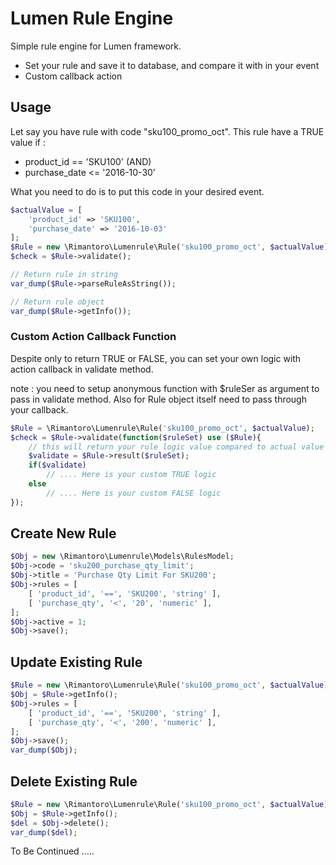 # Lumen Rule Engine

Simple rule engine for Lumen framework. 

  - Set your rule and save it to database, and compare it with in your event
  - Custom callback action

## Usage

Let say you have rule with code "sku100_promo_oct". This rule have a TRUE value if :

- product_id == 'SKU100' (AND)
- purchase_date <= '2016-10-30'

What you need to do is to put this code in your desired event.

```php
$actualValue = [
    'product_id' => 'SKU100',
    'purchase_date' => '2016-10-03'
];
$Rule = new \Rimantoro\Lumenrule\Rule('sku100_promo_oct', $actualValue);
$check = $Rule->validate();

// Return rule in string
var_dump($Rule->parseRuleAsString());

// Return rule object
var_dump($Rule->getInfo());
```

### Custom Action Callback Function

Despite only to return TRUE or FALSE, you can set your own logic with action callback in validate method.

note : you need to setup anonymous function with $ruleSer as argument to pass in validate method. Also for Rule object itself need to pass through your callback.

```php
$Rule = \Rimantoro\Lumenrule\Rule('sku100_promo_oct', $actualValue);
$check = $Rule->validate(function($ruleSet) use ($Rule){
    // this will return your rule logic value compared to actual value
    $validate = $Rule->result($ruleSet);
    if($validate)
        // .... Here is your custom TRUE logic
    else
        // .... Here is your custom FALSE logic
});
```


## Create New Rule

```php
$Obj = new \Rimantoro\Lumenrule\Models\RulesModel;
$Obj->code = 'sku200_purchase_qty_limit';
$Obj->title = 'Purchase Qty Limit For SKU200';
$Obj->rules = [
    [ 'product_id', '==', 'SKU200', 'string' ],
    [ 'purchase_qty', '<', '20', 'numeric' ],
];
$Obj->active = 1;
$Obj->save();
```

## Update Existing Rule

```php
$Rule = new \Rimantoro\Lumenrule\Rule('sku100_promo_oct', $actualValue);
$Obj = $Rule->getInfo();
$Obj->rules = [
    [ 'product_id', '==', 'SKU200', 'string' ],
    [ 'purchase_qty', '<', '200', 'numeric' ],
];
$Obj->save();
var_dump($Obj);
```

## Delete Existing Rule

```php
$Rule = new \Rimantoro\Lumenrule\Rule('sku100_promo_oct', $actualValue);
$Obj = $Rule->getInfo();
$del = $Obj->delete();
var_dump($del);
```


To Be Continued .....
